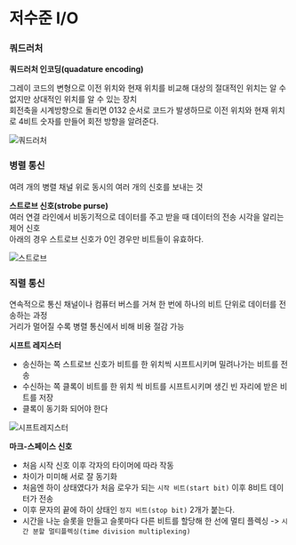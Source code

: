 # 저수준 I/O

### 쿼드러처  
**쿼드러처 인코딩(quadature encoding)**  
  
그레이 코드의 변형으로 이전 위치와 현재 위치를 비교해 대상의 절대적인 위치는 알 수 없지만 상대적인 위치를 알 수 있는 장치  
회전축을 시계방향으로 돌리면 0132 순서로 코드가 발생하므로 이전 위치와 현재 위치로 4비트 숫자를 만들어 회전 방향을 알려준다.     
  
![쿼드러처](https://user-images.githubusercontent.com/91672778/174468825-5954dba0-dac6-4b34-8b3a-ceb8907bfa82.png)  
  
### 병렬 통신
  
여려 개의 병렬 채널 위로 동시의 여러 개의 신호를 보내는 것   
  
**스트로브 신호(strobe purse)**  
여러 연결 라인에서 비동기적으로 데이터를 주고 받을 때 데이터의 전송 시각을 알리는 제어 신호  
아래의 경우 스트로브 신호가 0인 경우만 비트들이 유효하다.  
  
![스트로브](https://user-images.githubusercontent.com/91672778/174469141-e41d7e60-01f4-41f4-ab65-712882a4443c.png)  
  
  
### 직렬 통신
  
연속적으로 통신 채널이나 컴퓨터 버스를 거쳐 한 번에 하나의 비트 단위로 데이터를 전송하는 과정  
거리가 멀어질 수록 병렬 통신에서 비해 비용 절감 가능  
  
**시프트 레지스터**  
- 송신하는 쪽 스트로브 신호가 비트를 한 위치씩 시프트시키며 밀려나가는 비트를 전송   
- 수신하는 쪽 클록이 비트를 한 위치 씩 비트를 시프트시키며 생긴 빈 자리에 받은 비트를 저장  
- 클록이 동기화 되어야 한다
  
![시프트레지스터](https://user-images.githubusercontent.com/91672778/174469498-0ade6bf8-16d7-4afc-87bb-df25392fe431.png)  
  
**마크-스페이스 신호**  
- 처음 시작 신호 이후 각자의 타이머에 따라 작동  
- 차이가 미미해 서로 잘 동기화  
- 처음엔 하이 상태였다가 처음 로우가 되는 `시작 비트(start bit)` 이후 8비트 데이터가 전송  
- 이후 문자의 끝에 하이 상태인 `정지 비트(stop bit)` 2개가 붙는다.
- 시간을 나눈 슬롯을 만들고 슬롯마다 다른 비트를 할당해 한 선에 멀티 플렉싱 -> `시간 분할 멀티플렉싱(time division multiplexing)`
